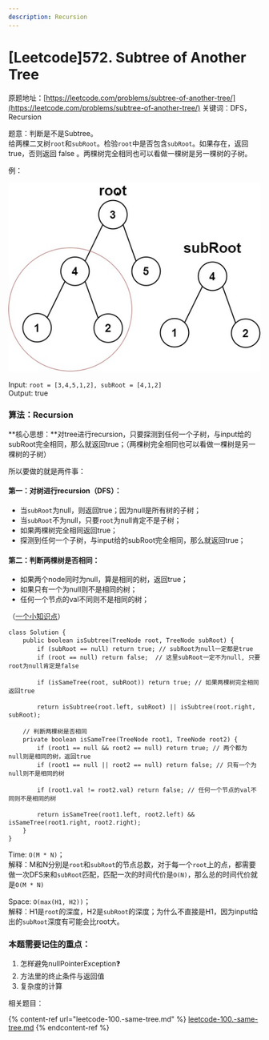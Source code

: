 ```yaml
---
description: Recursion
---
```


# \[Leetcode]572. Subtree of Another Tree

原题地址：[https://leetcode.com/problems/subtree-of-another-tree/](https://leetcode.com/problems/subtree-of-another-tree/) 关键词：DFS，Recursion

题意：判断是不是Subtree。\
给两棵二叉树`root`和`subRoot`。检验`root`中是否包含`subRoot`。如果存在，返回 true，否则返回 false 。两棵树完全相同也可以看做一棵树是另一棵树的子树。

例：

![](../../.gitbook/assets/subtree1-tree.jpg)

Input: `root = [3,4,5,1,2], subRoot = [4,1,2]`\
Output: true



### 算法：Recursion

**核心思想：**对tree进行recursion，只要探测到任何一个子树，与input给的subRoot完全相同，那么就返回true；（两棵树完全相同也可以看做一棵树是另一棵树的子树）

所以要做的就是两件事：

#### 第一：对树进行recursion（DFS）：

* 当`subRoot`为null，则返回true；因为null是所有树的子树；
* 当`subRoot`不为null，只要`root`为null肯定不是子树；
* 如果两棵树完全相同返回true；
* 探测到任何一个子树，与input给的subRoot完全相同，那么就返回true；

#### 第二：判断两棵树是否相同：

* 如果两个node同时为null，算是相同的树，返回true；
* 如果只有一个为null则不是相同的树；
* 任何一个节点的val不同则不是相同的树；



（[一个小知识点](https://bhnigw.gitbook.io/1/shu-ju-jie-gou-map#ru-guo-ba-treenode-jia-ru-hashmap)）

```
class Solution {
    public boolean isSubtree(TreeNode root, TreeNode subRoot) {
        if (subRoot == null) return true; // subRoot为null一定都是true
        if (root == null) return false;  // 这里subRoot一定不为null, 只要root为null肯定是false
        
        if (isSameTree(root, subRoot)) return true; // 如果两棵树完全相同返回true
        
        return isSubtree(root.left, subRoot) || isSubtree(root.right, subRoot); 
    
    // 判断两棵树是否相同
    private boolean isSameTree(TreeNode root1, TreeNode root2) {
        if (root1 == null && root2 == null) return true; // 两个都为null则是相同的树，返回true
        if (root1 == null || root2 == null) return false; // 只有一个为null则不是相同的树
        
        if (root1.val != root2.val) return false; // 任何一个节点的val不同则不是相同的树

        return isSameTree(root1.left, root2.left) && isSameTree(root1.right, root2.right);
    }
}
```

Time: `O(M * N)`；\
解释：M和N分别是`root`和`subRoot`的节点总数，对于每一个`root`上的点，都需要做一次DFS来和`subRoot`匹配，匹配一次的时间代价是`O(N)`，那么总的时间代价就是`O(M * N)`

Space: `O(max(H1, H2))`；\
解释：H1是`root`的深度，H2是`subRoot`的深度；为什么不直接是H1，因为input给出的`subRoot`深度有可能会比root大。



### 本题需要记住的重点：

1. 怎样避免nullPointerException❓
2. 方法里的终止条件与返回值
3. 复杂度的计算





相关题目：

{% content-ref url="leetcode-100.-same-tree.md" %}
[leetcode-100.-same-tree.md](leetcode-100.-same-tree.md)
{% endcontent-ref %}



